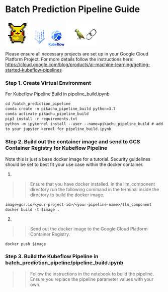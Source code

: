 # Batch Prediction Pipeline Guide  

<img src="img/pika_pic.png" alt="drawing" width="80"/> <img src="img/vertexai.png" alt="drawing" width="50"/>
<img src="img/kubeflow.png" alt="drawing" width="50"/>
<img src="img/langchain.png" alt="drawing" width="100"/>

Please ensure all necessary projects are set up in your Google Cloud Platform Project. For more details follow the instructions here: https://cloud.google.com/blog/products/ai-machine-learning/getting-started-kubeflow-pipelines 
### Step 1. Create Virtual Environment

For Kubeflow Pipeline Build in pipeline_build.ipynb
```
cd /batch_prediction_pipeline 
conda create -n pikachu_pipeline_build python=3.7
conda activate pikachu_pipeline_build
pip3 install -r requirements.txt 
python -m ipykernel install --user --name=pikachu_pipeline_build # add to your jupyter kernel for pipeline_build.ipynb
```


### Step 2. Build out the container image and send to GCS Container Registry for Kubeflow Pipeline

Note this is just a base docker image for a tutorial. Security guidelines should be set to best fit your use case within the docker container.

1. 
>> Ensure that you have docker installed. In the llm_component directory run the following command in the terminal inside the directory to build the docker image. 
```
image=gcr.io/<your-project-id>/<your-pipeline-name>/llm_component
docker build -t $image .
```

2. 
>> Send out the docker image to the Google Cloud Platform Container Registry. 
```
docker push $image
```

### Step 3. Build the Kubeflow Pipeline in batch_prediction_pipeline/pipeline_build.ipynb
>> Follow the instructions in the notebook to build the pipeline. Ensure you replace the pipeline parameter values with your own. 






